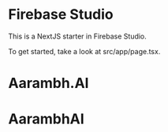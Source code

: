 # Firebase Studio

This is a NextJS starter in Firebase Studio.

To get started, take a look at src/app/page.tsx.
# Aarambh.AI
# AarambhAI
